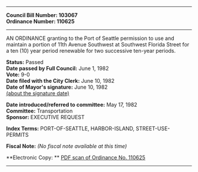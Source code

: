 * * * * *  
  
**Council Bill Number: [](#h0)[](#h2)103067**   
**Ordinance Number: 110625**  
  
* * * * *  
  
AN ORDINANCE granting to the Port of Seattle permission to use and maintain a portion of 11th Avenue Southwest at Southwest Florida Street for a ten (10) year period renewable for two successive ten-year periods.  
  
**Status:** Passed   
**Date passed by Full Council:** June 1, 1982   
**Vote:** 9-0   
**Date filed with the City Clerk:** June 10, 1982   
**Date of Mayor's signature:** June 10, 1982   
[(about the signature date)](/~public/approvaldate.htm)   
  
  
**Date introduced/referred to committee:** May 17, 1982   
**Committee:** Transportation   
**Sponsor:** EXECUTIVE REQUEST   
  
**Index Terms:** PORT-OF-SEATTLE, HARBOR-ISLAND, STREET-USE-PERMITS  
  
**Fiscal Note:** *(No fiscal note available at this time)*  
  
**Electronic Copy: ** [PDF scan of Ordinance No. 110625](/~archives/Ordinances/Ord_110625.pdf)  
  
* * * * *  
